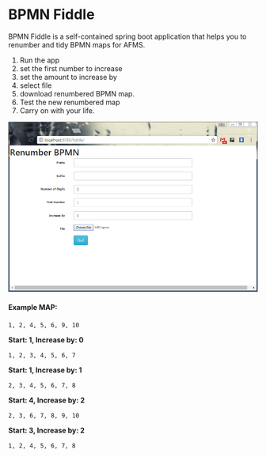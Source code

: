 # BPMN Fiddle
BPMN Fiddle is a self-contained spring boot application that helps you to renumber and tidy BPMN maps for AFMS.

   1. Run the app
   2. set the first number to increase
   3. set the amount to increase by
   4. select file
   5. download renumbered BPMN map.
   6. Test the new renumbered map
   7. Carry on with your life.
    
![BPMN Fiddle UI](fiddle-screenshot.png)

#### Example MAP:

    1, 2, 4, 5, 6, 9, 10

    
**Start: 1, Increase by: 0** 
 
    1, 2, 3, 4, 5, 6, 7
    
**Start: 1, Increase by: 1**  
        
    2, 3, 4, 5, 6, 7, 8
    
**Start: 4, Increase by: 2**  
        
    2, 3, 6, 7, 8, 9, 10
    
**Start: 3, Increase by: 2**  
        
    1, 2, 4, 5, 6, 7, 8
    